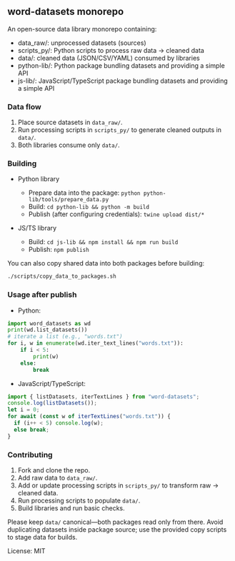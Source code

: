 ## word-datasets monorepo

An open-source data library monorepo containing:

- data_raw/: unprocessed datasets (sources)
- scripts_py/: Python scripts to process raw data → cleaned data
- data/: cleaned data (JSON/CSV/YAML) consumed by libraries
- python-lib/: Python package bundling datasets and providing a simple API
- js-lib/: JavaScript/TypeScript package bundling datasets and providing a simple API

### Data flow

1. Place source datasets in `data_raw/`.
2. Run processing scripts in `scripts_py/` to generate cleaned outputs in `data/`.
3. Both libraries consume only `data/`.

### Building

- Python library

  - Prepare data into the package: `python python-lib/tools/prepare_data.py`
  - Build: `cd python-lib && python -m build`
  - Publish (after configuring credentials): `twine upload dist/*`

- JS/TS library
  - Build: `cd js-lib && npm install && npm run build`
  - Publish: `npm publish`

You can also copy shared data into both packages before building:

```bash
./scripts/copy_data_to_packages.sh
```

### Usage after publish

- Python:

```python
import word_datasets as wd
print(wd.list_datasets())
# iterate a list (e.g., "words.txt")
for i, w in enumerate(wd.iter_text_lines("words.txt")):
    if i < 5:
        print(w)
    else:
        break
```

- JavaScript/TypeScript:

```ts
import { listDatasets, iterTextLines } from "word-datasets";
console.log(listDatasets());
let i = 0;
for await (const w of iterTextLines("words.txt")) {
  if (i++ < 5) console.log(w);
  else break;
}
```

### Contributing

1. Fork and clone the repo.
2. Add raw data to `data_raw/`.
3. Add or update processing scripts in `scripts_py/` to transform raw → cleaned data.
4. Run processing scripts to populate `data/`.
5. Build libraries and run basic checks.

Please keep `data/` canonical—both packages read only from there. Avoid duplicating datasets inside package source; use the provided copy scripts to stage data for builds.

License: MIT

